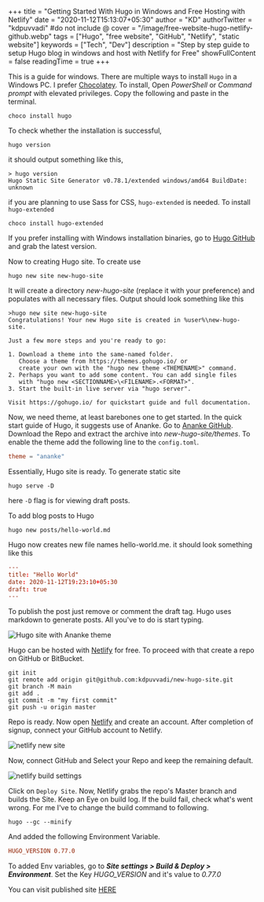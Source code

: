 +++
title = "Getting Started With Hugo in Windows and Free Hosting with Netlify"
date = "2020-11-12T15:13:07+05:30"
author = "KD"
authorTwitter = "kdpuvvadi" #do not include @
cover = "/image/free-website-hugo-netlify-github.webp"
tags = ["Hugo", "free website", "GitHub", "Netlify", "static website"]
keywords = ["Tech", "Dev"]
description = "Step by step guide to setup Hugo blog in windows and host with Netlify for Free"
showFullContent = false
readingTime = true
+++

This is a guide for windows. There are multiple ways to install `Hugo` in a Windows PC. I prefer [Chocolatey](https://chocolatey.org/). To install, Open *PowerShell* or *Command prompt*  with elevated privileges. Copy the following and paste in the terminal.

````shell
choco install hugo
````

To check whether the installation is successful,

````shell
hugo version
````

it should output something like this,

````shell
> hugo version
Hugo Static Site Generator v0.78.1/extended windows/amd64 BuildDate: unknown
````

if you are planning to use Sass for CSS, `hugo-extended` is needed. To install `hugo-extended`

````shell
choco install hugo-extended
````

If you prefer installing with Windows installation binaries, go to [Hugo GitHub](https://github.com/gohugoio/hugo/releases) and grab the latest version.

Now to creating Hugo site. To create use

````shell
hugo new site new-hugo-site
````

It will create a directory *new-hugo-site* (replace it with your preference) and populates with all necessary files.
Output should look something like this

````shell
>hugo new site new-hugo-site
Congratulations! Your new Hugo site is created in %user%\new-hugo-site.

Just a few more steps and you're ready to go:

1. Download a theme into the same-named folder.
   Choose a theme from https://themes.gohugo.io/ or
   create your own with the "hugo new theme <THEMENAME>" command.
2. Perhaps you want to add some content. You can add single files
   with "hugo new <SECTIONNAME>\<FILENAME>.<FORMAT>".
3. Start the built-in live server via "hugo server".

Visit https://gohugo.io/ for quickstart guide and full documentation.

````

Now, we need theme, at least barebones one to get started. In the quick start guide of Hugo, it suggests use of Ananke. Go to [Ananke GitHub](https://github.com/theNewDynamic/gohugo-theme-ananke). Download the Repo and extract the archive into *new-hugo-site/themes*. To enable the theme add the following line to the `config.toml`.

````toml
theme = "ananke"
````

Essentially, Hugo site is ready. To generate static site

````shell
hugo serve -D
````

here `-D` flag is for viewing draft posts.

To add blog posts to Hugo

````shell
hugo new posts/hello-world.md
````

Hugo now creates new file names hello-world.me. it should look something like this

````toml
---
title: "Hello World"
date: 2020-11-12T19:23:10+05:30
draft: true
---
````

To publish the post just remove or comment the draft tag.
Hugo uses markdown to generate posts. All you've to do is start typing.

![Hugo site with Ananke theme](/image/hugo-ananke-new-site.webp)

Hugo can be hosted with [Netlify](https://netlify.com) for free. To proceed with that create a repo on GitHub or BitBucket.

````shell
git init
git remote add origin git@github.com:kdpuvvadi/new-hugo-site.git
git branch -M main
git add . 
git commit -m "my first commit"
git push -u origin master
````

Repo is ready. Now open [Netlify](https://netlify.com) and create an account. After completion of signup, connect your GitHub account to Netlify.

![netlify new site](/image/netlify-new-site.webp)

Now, connect GitHub and Select your Repo and keep the remaining default.

![netlify build settings](/image/deploy-netlify-settings.webp)

Click on `Deploy Site`. Now, Netlify grabs the repo's Master branch and builds the Site. Keep an Eye on build log. If the build fail, check what's went wrong. For me I've to change the build command to following.

````shell
hugo --gc --minify
````

And added the following Environment Variable.

````toml
HUGO_VERSION 0.77.0
````

To added Env variables, go to ***Site settings > Build & Deploy > Environment***. Set the Key *HUGO_VERSION* and it's value to *0.77.0*

You can visit published site [HERE](/)
